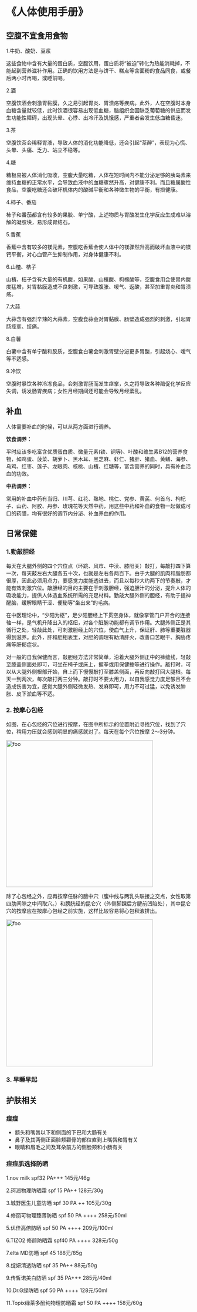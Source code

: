 # 《人体使用手册》

## 空腹不宜食用食物
1.牛奶、酸奶、豆浆

这些食物中含有大量的蛋白质，空腹饮用，蛋白质将“被迫”转化为热能消耗掉，不能起到营养滋补作用。正确的饮用方法是与饼干、糕点等含面粉的食品同食，或餐后两小时再喝，或睡前喝。

2.酒

空腹饮酒会刺激胃黏膜，久之易引起胃炎、胃溃疡等疾病。此外，人在空腹时本身血糖含量就较低，此时饮酒很容易出现低血糖，脑组织会因缺乏葡萄糖的供应而发生功能性障碍，出现头晕、心悸、出冷汗及饥饿感，严重者会发生低血糖昏迷。

3.茶

空腹饮茶会稀释胃液，导致人体的消化功能降低，还会引起“茶醉”，表现为心慌、头晕、头痛、乏力、站立不稳等。

4.糖

糖极易被人体消化吸收，空腹大量吃糖，人体在短时间内不能分泌足够的胰岛素来维持血糖的正常水平，会导致血液中的血糖骤然升高，对健康不利。而且糖属酸性食品，空腹吃糖还会破坏机体内的酸碱平衡和各种微生物的平衡，有损健康。

4.柿子、番茄

柿子和番茄都含有较多的果胶、单宁酸，上述物质与胃酸发生化学反应生成难以溶解的凝胶块，易形成胃结石。

5.香蕉

香蕉中含有较多的镁元素，空腹吃香蕉会使人体中的镁骤然升高而破坏血液中的镁钙平衡，对心血管产生抑制作用，对身体健康不利。

6.山楂、桔子

山楂、桔子含有大量的有机酸，如果酸、山楂酸、枸橼酸等，空腹食用会使胃内酸度猛增，对胃黏膜造成不良刺激，可导致腹胀、嗳气、返酸，甚至加重胃炎和胃溃疡。

7.大蒜

大蒜含有强烈辛辣的大蒜素，空腹食蒜会对胃黏膜、肠壁造成强烈的刺激，引起胃肠痉挛、绞痛。

8.白薯

白薯中含有单宁酸和胶质，空腹食白薯会刺激胃壁分泌更多胃酸，引起烧心、嗳气等不适感。

9.冷饮

空腹时暴饮各种冷冻食品，会刺激胃肠而发生痉挛，久之将导致各种酶促化学反应失调，诱发肠胃疾病；女性月经期间还可能会导致月经紊乱。


## 补血
人体需要补血的时候，可以从两方面进行调养。

**饮食调养：**

平时应该多吃富含优质蛋白质、微量元素(铁、铜等)、叶酸和维生素B12的营养食物，如鸡蛋、菠菜、胡萝卜、黑木耳、黑芝麻、虾仁、猪肝、猪血、黄鳝、海参、乌鸡、红枣、莲子、龙眼肉、核桃、山楂、红糖等，富含营养的同时，具有补血活血的功效。

**中药调养：**

常用的补血中药有当归、川芎、红花、熟地、桃仁、党参、黄芪、何首乌、枸杞子、山药、阿胶、丹参、玫瑰花等天然中药，用这些中药和补血的食物一起做成可口的药膳，均有很好的调节内分泌、补血养血的作用。


## 日常保健

### 1.勤敲胆经
每天在大腿外侧的四个穴位点（环跳、风市、中渎、膝阳关）敲打，每敲打四下算一次，每天敲左右大腿各五十次，也就是左右各两百下。由于大腿的肌肉和脂肪都很厚，因此必须用点力，要感觉力度能透进去，而且以每秒大约两下的节奏敲，才能有效刺激穴位。敲胆经的目的主要在于刺激胆经，强迫胆汁的分泌，提升人体的吸收能力，提供人体造血系统所需的充足材料。勤敲大腿外侧的胆经，有助于提神醒脑，缓解眼睛干涩、便秘等“坐出来”的毛病。  

在中医理论中，“少阳为枢”，足少阳胆经上下贯空身体，就像掌管门户开合的连接轴一样，是气机升降出入的枢纽，对各个脏腑功能都有调节作用。大腿外侧正是其循行之处，轻敲此处，可刺激胆经上的穴位，使血气上升，保证肝、肺等重要脏器得到滋养。此外，肝和胆相表里，对胆的调理有助清肝火，改善口苦眼干、胸胁疼痛等肝郁症状。  

对一般的自我保健而言，敲胆经方法非常简单，沿着大腿外侧正中的裤缝线，轻敲至膝盖侧面处即可，可坐在椅子或床上，握拳或用保健捶等进行操作。敲打时，可以从大腿外侧根部开始，自上而下慢慢敲打至膝盖侧面，再反向敲打回大腿根。每天一到两次，每次敲打两三分钟。敲打时不要太用力，以自我感觉力度足够且不会造成伤害为宜，感觉大腿外侧轻微发热、发麻即可，用力不可过猛，以免诱发肿胀、皮下淤血等不适。


### 2. 按摩心包经
如图，在心包经的穴位进行按摩，在图中所标示的位置附近寻找穴位，找到了穴位，稍用力压就会感到明显的痛感就对了。每天在每个穴位按摩 2～3分钟。  

<img style='width:400px;' :src="$withBase('/img/心包经.png')" alt="foo">

除了心包经之外，应再按摩任脉的膻中穴（腹中线与两乳头联接之交点，女性取第四肋间隙之中间取穴。）和膀胱经的昆仑穴（外侧脚踝后方腱前凹陷处），其中昆仑穴的按摩应在按摩心包经之前实施，这样比较容易将心包积液排出。  

<img style='width:400px;' :src="$withBase('/img/膻中.png')" alt="foo">

### 3. 早睡早起


## 护肤相关

### 痘痘
- 额头和嘴唇以下和侧面的下巴和大肠有关
- 鼻子及其两侧正面脸颊颧骨的部位直到上嘴唇和胃有关
- 眼睛和眉毛之间及耳朵前方的侧脸颊和小肠有关

### 痘痘肌选择防晒
1.nov milk spf32 PA+++ 145元/46g

2.珂润物理防晒霜 spf 15 PA++ 128元/30g

3.城野医生儿童防晒 spf 30 PA ++ 105元/30g

4.修丽可物理臻薄防晒 spf 50 PA ++++ 258元/50ml

5.优佳高倍防晒 spf 50 PA ++++ 209元/100ml

6.TIZO2 修颜防晒霜 spf40 PA ++++ 328元/50g

7.elta MD防晒 spf 45 188元/85g

8.绽妍清透防晒 spf 35 PA++ 88元/50g

9.传皙诺美白防晒 spf 35 PA+++ 285元/40ml

10.Dr.G绿防晒 spf 50 PA ++++ 128元/50ml

11.Topix绿茶多酚纯物理防晒霜 spf 50 PA ++++ 158元/60g